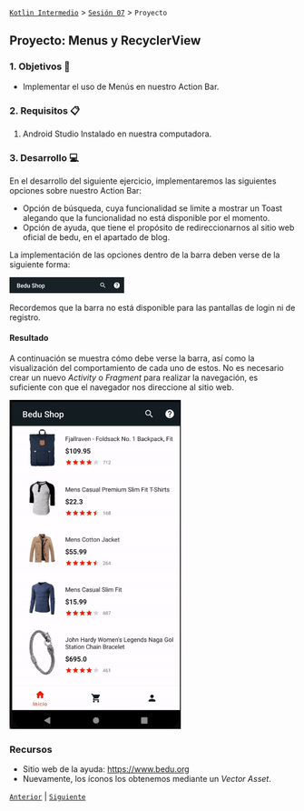 [`Kotlin Intermedio`](../../Readme.md) > [`Sesión 07`](../Readme.md) > `Proyecto`

## Proyecto: Menus y RecyclerView

> <div style="text-align: justify;">

### 1. Objetivos :dart:

- Implementar el uso de Menús en nuestro Action Bar.

### 2. Requisitos :clipboard:

1. Android Studio Instalado en nuestra computadora.

### 3. Desarrollo :computer:

En el desarrollo del siguiente ejercicio, implementaremos las siguientes opciones sobre nuestro Action Bar:

* Opción de búsqueda, cuya funcionalidad se limite a mostrar un Toast alegando que la funcionalidad no está disponible por el momento.
* Opción de ayuda, que tiene el propósito de redireccionarnos al sitio web oficial de bedu, en el apartado de blog.



La implementación de las opciones dentro de la barra deben verse de la siguiente forma:

<img src="images/menus-bar.png" width="40%">



Recordemos que la barra no está disponible para las pantallas de login ni de registro.



#### Resultado

A continuación se muestra cómo debe verse la barra, así como la visualización del comportamiento de cada uno de estos. No es necesario crear un nuevo *Activity* o *Fragment* para realizar la navegación, es suficiente con que el navegador nos direccione al sitio web. 

<img src="images/menus.gif" width="60%">



### Recursos

* Sitio web de la ayuda: https://www.bedu.org
* Nuevamente, los íconos los obtenemos mediante un *Vector Asset*.



[`Anterior`](../Reto-03/Readme.md) | [`Siguiente`](../Readme.md)

</div>
